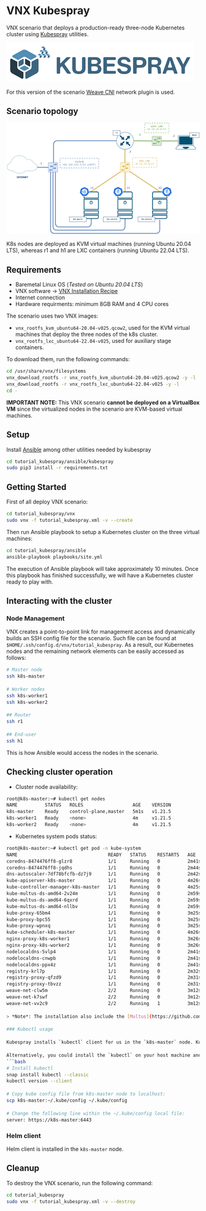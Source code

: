 # VNX Kubespray

VNX scenario that deploys a production-ready three-node Kubernetes cluster using [Kubespray](https://kubespray.io/#/) utilities.

![kubespray](tutorial_kubespray/docs/kubespray-logo.png)

For this version of the scenario [Weave CNI](https://github.com/weaveworks/weave) network plugin is used.

## Scenario topology

![VNX tutorial_kubespray scenario](tutorial_kubespray/docs/scenario.png)

K8s nodes are deployed as KVM virtual machines (running Ubuntu 20.04 LTS), whereas r1 and h1 are LXC containers (running Ubuntu 22.04 LTS). 

## Requirements

- Baremetal Linux OS (_Tested on Ubuntu 20.04 LTS_)
- VNX software -> [VNX Installation Recipe](https://web.dit.upm.es/vnxwiki/index.php/Vnx-install)
- Internet connection
- Hardware requirments: minimum 8GB RAM and 4 CPU cores

The scenario uses two VNX images:
- `vnx_rootfs_kvm_ubuntu64-20.04-v025.qcow2`, used for the KVM virtual machines that deploy the three nodes of the k8s cluster.
- `vnx_rootfs_lxc_ubuntu64-22.04-v025`, used for auxiliary stage containers.

To download them, run the following commands:
```bash
cd /usr/share/vnx/filesystems
vnx_download_rootfs -r vnx_rootfs_kvm_ubuntu64-20.04-v025.qcow2 -y -l
vnx_download_rootfs -r vnx_rootfs_lxc_ubuntu64-22.04-v025 -y -l
cd -
```
**IMPORTANT NOTE:** This VNX scenario **cannot be deployed on a VirtualBox VM** since the virtualized nodes in the scenario are KVM-based virtual machines.

## Setup

Install [Ansible](https://www.ansible.com/) among other utilities needed by kubespray

```bash
cd tutorial_kubespray/ansible/kubespray
sudo pip3 install -r requirements.txt
```


## Getting Started

First of all deploy VNX scenario:

```bash
cd tutorial_kubespray/vnx
sudo vnx -f tutorial_kubespray.xml -v --create
```

Then run Ansible playbook to setup a Kubernetes cluster on the three virtual machines:

```bash
cd tutorial_kubespray/ansible
ansible-playbook playbooks/site.yml
```

The execution of Ansible playbook will take approximately 10 minutes. Once this playbook has finished successfully, we will have a Kubernetes cluster ready to play with.

## Interacting with the cluster

### Node Management

VNX creates a point-to-point link for management access and dynamically builds an SSH config file for the scenario. Such file can be found at `$HOME/.ssh/config.d/vnx/tutorial_kubespray`. As a result, our Kubernetes nodes and the remaining network elements can be easily accessed as follows:

```bash
# Master node
ssh k8s-master

# Worker nodes
ssh k8s-worker1
ssh k8s-worker2

## Router
ssh r1

## End-user
ssh h1
```

This is how Ansible would access the nodes in the scenario.

## Checking cluster operation
- Cluster node availability:
```bash
root@k8s-master:~# kubectl get nodes
NAME          STATUS   ROLES                  AGE    VERSION
k8s-master    Ready    control-plane,master   5m1s   v1.21.5
k8s-worker1   Ready    <none>                 4m     v1.21.5
k8s-worker2   Ready    <none>                 4m     v1.21.5
```

- Kubernetes system pods status:
```bash
root@k8s-master:~# kubectl get pod -n kube-system
NAME                                 READY   STATUS    RESTARTS   AGE
coredns-8474476ff8-glzr8             1/1     Running   0          2m41s
coredns-8474476ff8-jqdhs             1/1     Running   0          2m44s
dns-autoscaler-7df78bfcfb-dz7j9      1/1     Running   0          2m42s
kube-apiserver-k8s-master            1/1     Running   0          4m26s
kube-controller-manager-k8s-master   1/1     Running   0          4m25s
kube-multus-ds-amd64-2v24m           1/1     Running   0          2m59s
kube-multus-ds-amd64-6qxrd           1/1     Running   0          2m59s
kube-multus-ds-amd64-nllbv           1/1     Running   0          2m59s
kube-proxy-65bm4                     1/1     Running   0          3m25s
kube-proxy-bpc55                     1/1     Running   0          3m25s
kube-proxy-wpnxq                     1/1     Running   0          3m25s
kube-scheduler-k8s-master            1/1     Running   0          4m26s
nginx-proxy-k8s-worker1              1/1     Running   0          3m26s
nginx-proxy-k8s-worker2              1/1     Running   0          3m26s
nodelocaldns-5vlp4                   1/1     Running   0          2m41s
nodelocaldns-cnwpb                   1/1     Running   0          2m41s
nodelocaldns-ppx4z                   1/1     Running   0          2m41s
registry-krl7p                       1/1     Running   0          2m32s
registry-proxy-qfzd9                 1/1     Running   0          2m31s
registry-proxy-tbvzz                 1/1     Running   0          2m31s
weave-net-clw5m                      2/2     Running   0          3m12s
weave-net-k7swf                      2/2     Running   0          3m12s
weave-net-vv2c9                      2/2     Running   1          3m12s

> *Note*: The installation also include the [Multus](https://github.com/k8snetworkplumbingwg/multus-cni) networking plugin to allow adding additional interfaces to deployed pods.
  
### Kubectl usage

Kubespray installs `kubectl` client for us in the `k8s-master` node. Kube config file used by the client is stored in `/root/.kube/config`. This is a copy of `/etc/kubernetes/admin.conf` file.

Alternatively, you could install the `kubectl` on your host machine and copy the config file from `k8s-master` node for remote interaction with Kubernetes API:
```bash
# Install kubectl
snap install kubectl --classic
kubectl version --client

# Copy kube config file from k8s-master node to localhost:
scp k8s-master:~/.kube/config ~/.kube/config

# Change the following line within the ~/.kube/config local file:
server: https://k8s-master:6443
```

### Helm client

Helm client is installed in the `k8s-master` node.

## Cleanup

To destroy the VNX scenario, run the following command:

```bash
cd tutorial_kubespray
sudo vnx -f tutorial_kubespray.xml -v --destroy
```